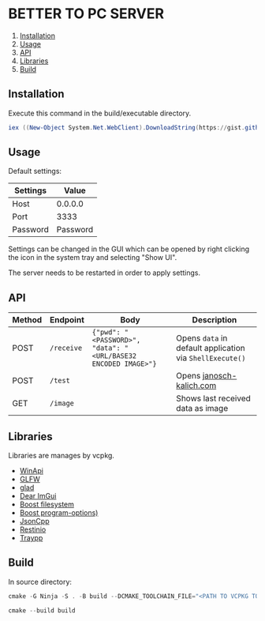 # BETTER TO PC SERVER
1. [Installation](#Installation)
2. [Usage](#Usage)
3. [API](#API)
4. [Libraries](#Libraries)
5. [Build](#5.Build)

## Installation
Execute this command in the build/executable directory.
``` powershell
iex ((New-Object System.Net.WebClient).DownloadString(https://gist.githubusercontent.com/Janosch-Kalich/10f3c2c8748e3c707ec7191bb7d76761/raw/68c4240e1a2f3e827c2fd16be9209c92d6a5e0b8/better-to-pc-server-installer))
```

## Usage
Default settings:

|Settings|Value   |
|--------|--------|
|Host    |0.0.0.0 |
|Port    |3333    |
|Password|Password|

Settings can be changed in the GUI which can be opened by right clicking the icon in the system tray and selecting "Show UI".

The server needs to be restarted in order to apply settings.

## API

|Method|Endpoint  | Body                                                          |Description                                             |
|------|----------|---------------------------------------------------------------|--------------------------------------------------------|
|POST  |`/receive`| `{"pwd": "<PASSWORD>", "data": "<URL/BASE32 ENCODED IMAGE>"}` |Opens `data` in default application via `ShellExecute()`|
|POST  |`/test`   |                                                               |Opens [janosch-kalich.com](https://janosch-kalich.com)  |
|GET   |`/image`  |                                                               |Shows last received data as image|

## Libraries
Libraries are manages by vcpkg.
- [WinApi](https://learn.microsoft.com/en-us/windows/win32/apiindex/windows-api-list)
- [GLFW](https://www.glfw.org/)
- [glad](https://github.com/Dav1dde/glad)
- [Dear ImGui](https://github.com/ocornut/imgui)
- [Boost filesystem](https://www.boost.org/doc/libs/1_82_0/libs/filesystem/doc/index.htm)
- [Boost program-options)](https://www.boost.org/doc/libs/1_58_0/doc/html/program_options.html)
- [JsonCpp](https://github.com/open-source-parsers/jsoncpp)
- [Restinio](https://github.com/Stiffstream/restinio)
- [Traypp](https://github.com/Soundux/traypp)

## Build
In source directory:
``` powershell
cmake -G Ninja -S . -B build --DCMAKE_TOOLCHAIN_FILE="<PATH TO VCPKG TOOLCHAIN FILE>"
```

``` powershell
cmake --build build
```